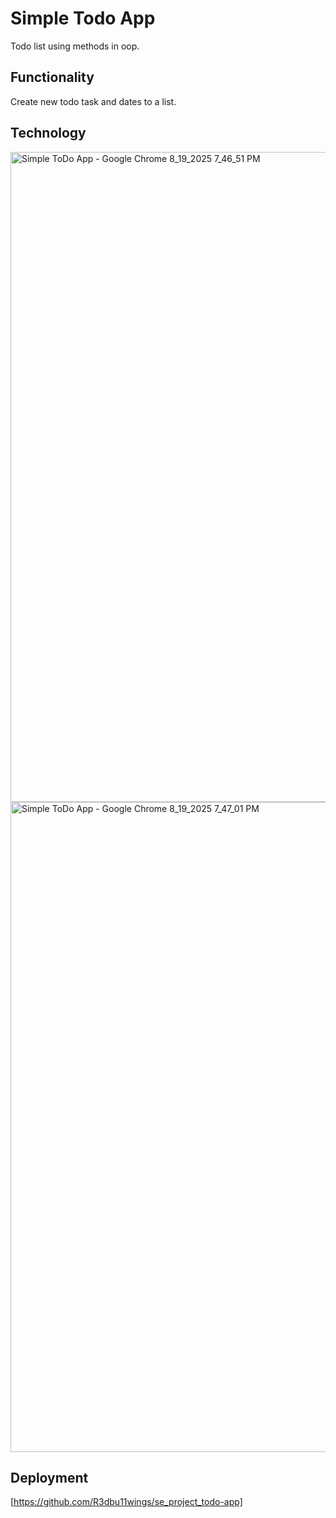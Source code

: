 # Simple Todo App

Todo list using methods in oop.

## Functionality

Create new todo task and dates to a list.

## Technology

<img width="1920" height="1040" alt="Simple ToDo App - Google Chrome 8_19_2025 7_46_51 PM" src="https://github.com/user-attachments/assets/e4a79065-8a7b-41e0-a6fd-69dc06d26836" />
<img width="1920" height="1040" alt="Simple ToDo App - Google Chrome 8_19_2025 7_47_01 PM" src="https://github.com/user-attachments/assets/8481f7fe-320b-4c74-8937-7a5d5eca576a" />

## Deployment

[https://github.com/R3dbu11wings/se_project_todo-app]
